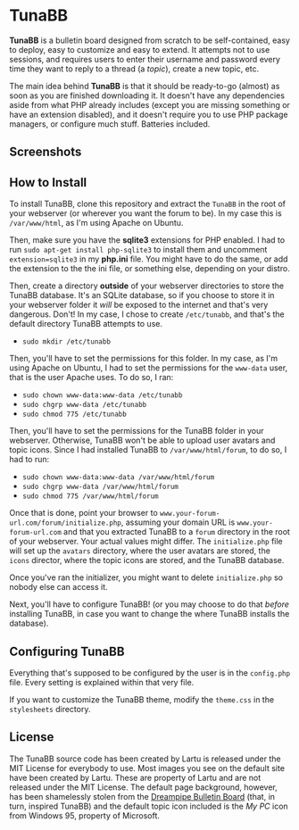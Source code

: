 # TunaBB

**TunaBB** is a bulletin board designed from scratch to be self-contained, easy to deploy, easy to customize and easy to extend. It attempts not to use sessions, and requires users to enter their username and password every time they want to reply to a thread (a _topic_), create a new topic, etc.

The main idea behind **TunaBB** is that it should be ready-to-go (almost) as soon as you are finished
downloading it. It doesn't have any dependencies aside from what PHP already includes (except you are missing something or have an extension disabled), and it doesn't require you to use PHP package managers, or configure much stuff. Batteries included.

## Screenshots



## How to Install

To install TunaBB, clone this repository and extract the `TunaBB` in the root of your webserver (or wherever you want the forum to be). In my case this is `/var/www/html`, as I'm using Apache on Ubuntu.

Then, make sure you have the **sqlite3** extensions for PHP enabled. I had to run `sudo apt-get install php-sqlite3` to install them and uncomment `extension=sqlite3` in my **php.ini** file. You might have to do the same, or add the extension to the the ini file, or something else, depending on your distro. 

Then, create a directory **outside** of your webserver directories to store the TunaBB database. It's an SQLite database, so if you choose to store it in your webserver folder it _will_ be exposed to the internet and that's very dangerous. Don't! In my case, I chose to create `/etc/tunabb`, and that's the default directory TunaBB attempts to use.

* `sudo mkdir /etc/tunabb`

Then, you'll have to set the permissions for this folder. In my case, as I'm using Apache on Ubuntu, I had to set the permissions for the `www-data` user, that is the user Apache uses. To do so, I ran:

* `sudo chown www-data:www-data /etc/tunabb`
* `sudo chgrp www-data /etc/tunabb`
* `sudo chmod 775 /etc/tunabb`

Then, you'll have to set the permissions for the TunaBB folder in your webserver. Otherwise, TunaBB won't be able to upload user avatars and topic icons. Since I had installed TunaBB to `/var/www/html/forum`, to do so, I had to run:

* `sudo chown www-data:www-data /var/www/html/forum`
* `sudo chgrp www-data /var/www/html/forum`
* `sudo chmod 775 /var/www/html/forum`

Once that is done, point your browser to `www.your-forum-url.com/forum/initialize.php`, assuming your domain URL is `www.your-forum-url.com` and that you extracted TunaBB to a `forum` directory in the root of your webserver. Your actual values might differ. The `initialize.php` file will set up the `avatars` directory, where the user avatars are stored, the `icons` director, where the topic icons are stored, and the TunaBB database.

Once you've ran the initializer, you might want to delete `initialize.php` so nobody else can access it.

Next, you'll have to configure TunaBB! (or you may choose to do that _before_ installing TunaBB, in case you want to change the where TunaBB installs the database).

## Configuring TunaBB

Everything that's supposed to be configured by the user is in the `config.php` file. Every setting is explained within that very file.

If you want to customize the TunaBB theme, modify the `theme.css` in the `stylesheets` directory.

## License

The TunaBB source code has been created by Lartu is released under the MIT License for everybody to use. Most images you see on the default site have been created by Lartu. These are property of Lartu and are not released under the MIT License. The default page background, however, has been shamelessly stolen from the [Dreampipe Bulletin Board](http://dreampipe.net) (that, in turn, inspired TunaBB) and the default topic icon included is the _My PC_ icon from Windows 95, property of Microsoft.